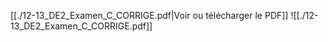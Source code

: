 ﻿[[./12-13_DE2_Examen_C_CORRIGE.pdf|Voir ou télécharger le PDF]]
![[./12-13_DE2_Examen_C_CORRIGE.pdf]]
